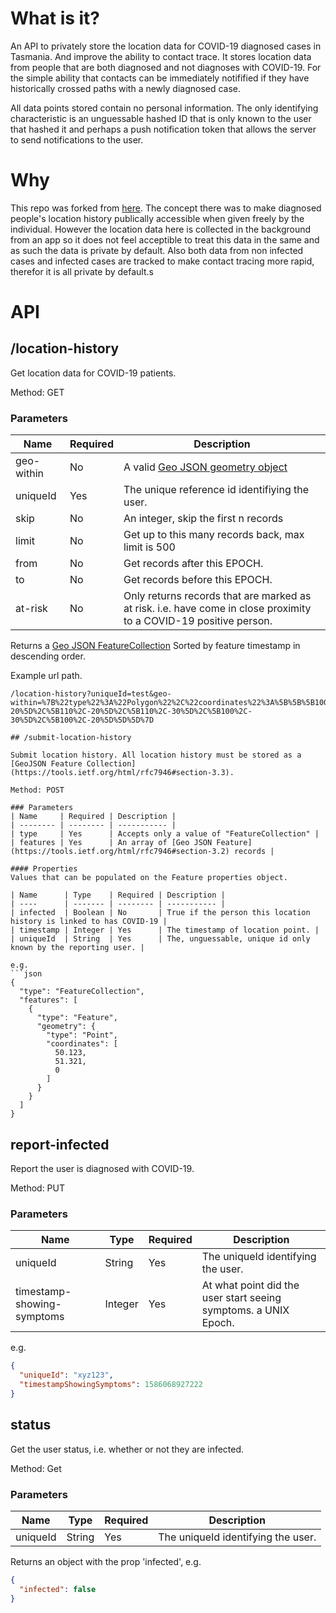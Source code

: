 # What is it?
An API to privately store the location data for COVID-19 diagnosed cases in Tasmania. And improve the ability to contact trace. It stores location data from people that are both diagnosed and not diagnoses with COVID-19. For the simple ability that contacts can be immediately notifified if they have historically crossed paths with a newly diagnosed case.

All data points stored contain no personal information. The only identifying characteristic is an unguessable hashed ID that is only known to the user that hashed it and perhaps a push notification token that allows the server to send notifications to the user.

# Why
This repo was forked from [here](https://github.com/AlastairTaft/track-covid-19-spread). The concept there was to make diagnosed people's location history publically accessible when given freely by the individual. However the location data here is collected in the background from an app so it does not feel acceptible to treat this data in the same and as such the data is private by default. Also both data from non infected cases and infected cases are tracked to make contact tracing more rapid, therefor it is all private by default.s

# API 

## /location-history

Get location data for COVID-19 patients.

Method: GET

### Parameters
| Name       | Required | Description |
| ---------- | -------- | ----------- |
| geo-within | No       | A valid [Geo JSON geometry object](https://tools.ietf.org/html/rfc7946#section-3.1) |
| uniqueId   | Yes      | The unique reference id identifiying the user. |
| skip       | No       | An integer, skip the first n records | 
| limit      | No       | Get up to this many records back, max limit is 500 | 
| from       | No       | Get records after this EPOCH. |
| to         | No       | Get records before this EPOCH. |
| at-risk    | No       | Only returns records that are marked as at risk. i.e. have come in close proximity to a COVID-19 positive person. |

Returns a [Geo JSON FeatureCollection](https://tools.ietf.org/html/rfc7946#section-3.3) Sorted by feature timestamp in descending order.

Example url path.
```
/location-history?uniqueId=test&geo-within=%7B%22type%22%3A%22Polygon%22%2C%22coordinates%22%3A%5B%5B%5B100%2C-20%5D%2C%5B110%2C-20%5D%2C%5B110%2C-30%5D%2C%5B100%2C-30%5D%2C%5B100%2C-20%5D%5D%5D%7D

## /submit-location-history

Submit location history. All location history must be stored as a [GeoJSON Feature Collection](https://tools.ietf.org/html/rfc7946#section-3.3).

Method: POST

### Parameters
| Name     | Required | Description |
| -------- | -------- | ----------- |
| type     | Yes      | Accepts only a value of "FeatureCollection" |
| features | Yes      | An array of [Geo JSON Feature](https://tools.ietf.org/html/rfc7946#section-3.2) records | 

#### Properties
Values that can be populated on the Feature properties object.

| Name      | Type    | Required | Description |
| ----      | ------- | -------- | ----------- |
| infected  | Boolean | No       | True if the person this location history is linked to has COVID-19 |
| timestamp | Integer | Yes      | The timestamp of location point. |
| uniqueId  | String  | Yes      | The, unguessable, unique id only known by the reporting user. |

e.g.
```json
{
  "type": "FeatureCollection",
  "features": [
    {
      "type": "Feature",
      "geometry": {
        "type": "Point",
        "coordinates": [
          50.123,
          51.321,
          0
        ]
      }
    }
  ]
}
```

## report-infected

Report the user is diagnosed with COVID-19.

Method: PUT

### Parameters
| Name                       | Type    | Required | Description |
| -------------------------- | ------- | -------- | ----------- |
| uniqueId                  | String  | Yes      | The uniqueId identifying the user. |
| timestamp-showing-symptoms | Integer | Yes      | At what point did the user start seeing symptoms. a UNIX Epoch. |

e.g.

```json
{
  "uniqueId": "xyz123",
  "timestampShowingSymptoms": 1586068927222
}
```

## status

Get the user status, i.e. whether or not they are infected.

Method: Get

### Parameters
| Name     | Type    | Required | Description |
| -------- | ------- | -------- | ----------- |
| uniqueId | String  | Yes      | The uniqueId identifying the user. |

Returns an object with the prop 'infected', e.g.

```json
{
  "infected": false
}
```
